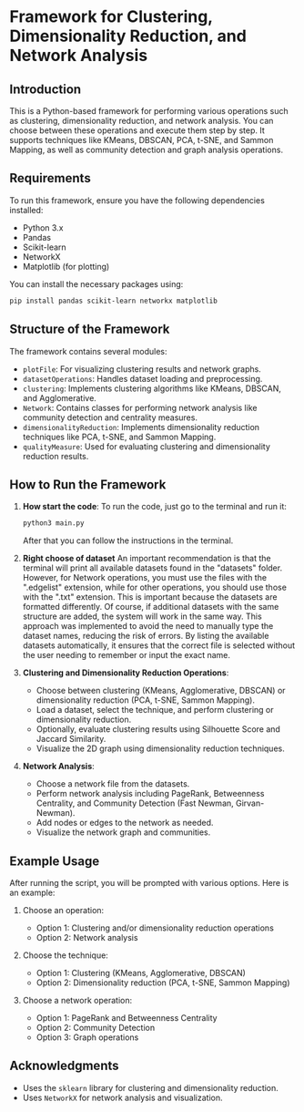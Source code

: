 
# Framework for Clustering, Dimensionality Reduction, and Network Analysis

## Introduction
This is a Python-based framework for performing various operations such as clustering, dimensionality reduction, and network analysis. You can choose between these operations and execute them step by step. It supports techniques like KMeans, DBSCAN, PCA, t-SNE, and Sammon Mapping, as well as community detection and graph analysis operations.

## Requirements
To run this framework, ensure you have the following dependencies installed:
- Python 3.x
- Pandas
- Scikit-learn
- NetworkX
- Matplotlib (for plotting)

You can install the necessary packages using:

```bash
pip install pandas scikit-learn networkx matplotlib
```

## Structure of the Framework
The framework contains several modules:
- `plotFile`: For visualizing clustering results and network graphs.
- `datasetOperations`: Handles dataset loading and preprocessing.
- `clustering`: Implements clustering algorithms like KMeans, DBSCAN, and Agglomerative.
- `Network`: Contains classes for performing network analysis like community detection and centrality measures.
- `dimensionalityReduction`: Implements dimensionality reduction techniques like PCA, t-SNE, and Sammon Mapping.
- `qualityMeasure`: Used for evaluating clustering and dimensionality reduction results.

## How to Run the Framework

1. **How start the code**:
  To run the code, just go to the terminal and run it:
   ```bash
   python3 main.py
   ```
   After that you can follow the instructions in the terminal.


2. **Right choose of dataset**
    An important recommendation is that the terminal will print all available datasets found in the "datasets" folder. However, for Network operations, you must use the files with the ".edgelist" extension, while for other operations, you should use those with the ".txt" extension. This is important because the datasets are formatted differently. Of course, if additional datasets with the same structure are added, the system will work in the same way. This approach was implemented to avoid the need to manually type the dataset names, reducing the risk of errors. By listing the available datasets automatically, it ensures that the correct file is selected without the user needing to remember or input the exact name.


1. **Clustering and Dimensionality Reduction Operations**:
   - Choose between clustering (KMeans, Agglomerative, DBSCAN) or dimensionality reduction (PCA, t-SNE, Sammon Mapping).
   - Load a dataset, select the technique, and perform clustering or dimensionality reduction.
   - Optionally, evaluate clustering results using Silhouette Score and Jaccard Similarity.
   - Visualize the 2D graph using dimensionality reduction techniques.

2. **Network Analysis**:
   - Choose a network file from the datasets.
   - Perform network analysis including PageRank, Betweenness Centrality, and Community Detection (Fast Newman, Girvan-Newman).
   - Add nodes or edges to the network as needed.
   - Visualize the network graph and communities.

## Example Usage

After running the script, you will be prompted with various options. Here is an example:

1. Choose an operation:
   - Option 1: Clustering and/or dimensionality reduction operations
   - Option 2: Network analysis

2. Choose the technique:
   - Option 1: Clustering (KMeans, Agglomerative, DBSCAN)
   - Option 2: Dimensionality reduction (PCA, t-SNE, Sammon Mapping)

3. Choose a network operation:
   - Option 1: PageRank and Betweenness Centrality
   - Option 2: Community Detection
   - Option 3: Graph operations

## Acknowledgments
- Uses the `sklearn` library for clustering and dimensionality reduction.
- Uses `NetworkX` for network analysis and visualization.

